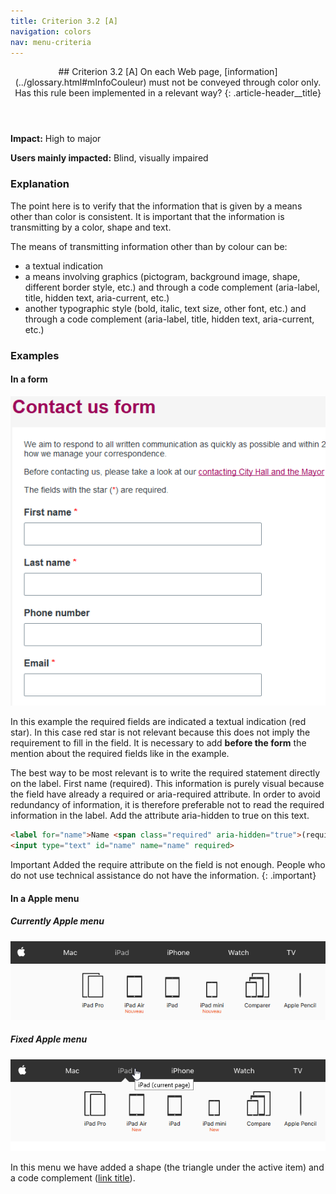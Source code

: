 ```yaml
---
title: Criterion 3.2 [A]
navigation: colors
nav: menu-criteria
---
```


<header>
## Criterion 3.2 [A] <span>On each Web page, [information](../glossary.html#mInfoCouleur) must not be conveyed through color only. Has this rule been implemented in a relevant way?</span>
{: .article-header__title}
</header>

**Impact:** High to major

**Users mainly impacted:** Blind, visually impaired

### Explanation

The point here is to verify that the information that is given by a means other than color is consistent. It is important that the information is transmitting by a color, shape and text.

The means of transmitting information other than by colour can be:

* a textual indication
* a means involving graphics (pictogram, background image, shape, different border style, etc.) and through a code complement (aria-label, title, hidden text, aria-current, etc.)
* another typographic style (bold, italic, text size, other font, etc.) and through a code complement (aria-label, title, hidden text, aria-current, etc.)

### Examples

#### In a form

![Form example](../../img/color-3.2-1.png)

In this example the required fields are indicated a textual indication (red star). In this case red star is not relevant because this does not imply the requirement to fill in the field. It is necessary to add **before the form** the mention about the required fields like in the example.

The best way to be most relevant is to write the required statement directly on the label. First name (required). This information is purely visual because the field have already a required or aria-required attribute. In order to avoid redundancy of information, it is therefore preferable not to read the required information in the label. Add the attribute aria-hidden to true on this text.

```html
<label for="name">Name <span class="required" aria-hidden="true">(required)</span></label>
<input type="text" id="name" name="name" required>
```

<span class="visually-hidden">Important</span>
Added the require attribute on the field is not enough. People who do not use technical assistance do not have the information.
{: .important}

#### In a Apple menu

##### Currently Apple menu
![Bad menu example](../../img/color-3.1-2.png)

##### Fixed Apple menu
![Fixed menu example](../../img/color-3.2-2.png)

In this menu we have added a shape (the triangle under the active item) and a code complement ([link title](../glossary.html#mTitreLien)).
